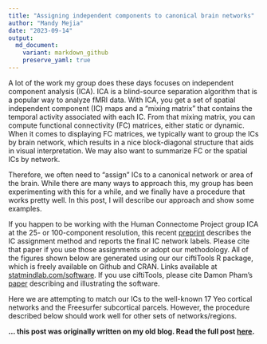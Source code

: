 ```yaml
---
title: "Assigning independent components to canonical brain networks"
author: "Mandy Mejia"
date: "2023-09-14"
output:
  md_document:
    variant: markdown_github
    preserve_yaml: true
---
```


A lot of the work my group does these days focuses on independent
component analysis (ICA). ICA is a blind-source separation algorithm
that is a popular way to analyze fMRI data. With ICA, you get a set of
spatial independent component (IC) maps and a “mixing matrix” that
contains the temporal activity associated with each IC. From that mixing
matrix, you can compute functional connectivity (FC) matrices, either
static or dynamic. When it comes to displaying FC matrices, we typically
want to group the ICs by brain network, which results in a nice
block-diagonal structure that aids in visual interpretation. We may also
want to summarize FC or the spatial ICs by network.

Therefore, we often need to “assign” ICs to a canonical network or area
of the brain. While there are many ways to approach this, my group has
been experimenting with this for a while, and we finally have a
procedure that works pretty well. In this post, I will describe our
approach and show some examples.

If you happen to be working with the Human Connectome Project group ICA
at the 25- or 100-component resolution, this recent
[preprint](https://arxiv.org/abs/2311.03791) describes the IC assignment
method and reports the final IC network labels. Please cite that paper
if you use those assignments or adopt our methodology. All of the
figures shown below are generated using our our ciftiTools R package,
which is freely available on Github and CRAN. Links available at
[statmindlab.com/software](https://www.statmindlab.com/software). If you
use ciftiTools, please cite Damon Pham’s
[paper](https://www.sciencedirect.com/science/article/pii/S1053811922000076)
describing and illustrating the software.

Here we are attempting to match our ICs to the well-known 17 Yeo
cortical networks and the Freesurfer subcortical parcels. However, the
procedure described below should work well for other sets of
networks/regions.

**… this post was originally written on my old blog. Read the full post
[here](https://mandymejia.wordpress.com/2023/09/14/assigning-independent-components-to-canonical-brain-networks/).**
